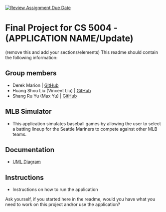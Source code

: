 [![Review Assignment Due Date](https://classroom.github.com/assets/deadline-readme-button-22041afd0340ce965d47ae6ef1cefeee28c7c493a6346c4f15d667ab976d596c.svg)](https://classroom.github.com/a/IE0ITl4j)

# Final Project for CS 5004 - (APPLICATION NAME/Update)

(remove this and add your sections/elements)
This readme should contain the following information:

## Group members

- Derek Marion | [GitHub](https://github.com/derekmarion)
- Huang Shou Liu (Vincent Liu) | [GitHub](https://github.com/VincentLiuGit)
- Shang Ru Yu (Max Yu) | [GitHub](https://github.com/ShangRuYu)

## MLB Simulator

- This application simulates baseball games by allowing the user to select a batting lineup for the Seattle Mariners to compete against other MLB teams.

## Documentation

- [UML Diagram](./DesignDocuments/InitialDesign.md)

## Instructions

- Instructions on how to run the application

Ask yourself, if you started here in the readme, would you have what you need to work on this project and/or use the application?

